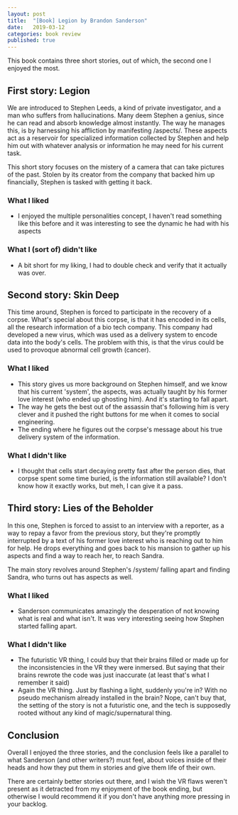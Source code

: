 ```yaml
---
layout: post
title:  "[Book] Legion by Brandon Sanderson"
date:   2019-03-12
categories: book review
published: true
---
```


This book contains three short stories, out of which, the second one I enjoyed the most.

## First story: Legion
We are introduced to Stephen Leeds, a kind of private investigator, and a man who suffers from hallucinations. Many deem Stephen a genius, since he can read and absorb knowledge almost instantly. The way he manages this, is by harnessing his affliction by manifesting /aspects/. These aspects act as a reservoir for specialized information collected by Stephen and help him out with whatever analysis or information he may need for his current task.

This short story focuses on the mistery of a camera that can take pictures of the past. Stolen by its creator from the company that backed him up financially, Stephen is tasked with getting it back.

### What I liked
* I enjoyed the multiple personalities concept, I haven't read something like this before and it was interesting to see the dynamic he had with his aspects

### What I (sort of) didn't like
* A bit short for my liking, I had to double check and verify that it actually was over.

## Second story: Skin Deep
This time around, Stephen is forced to participate in the recovery of a corpse. What's special about this corpse, is that it has encoded in its cells, all the research information of a bio tech company. This company had developed a new virus, which was used as a delivery system to encode data into the body's cells. The problem with this, is that the virus could be used to provoque abnormal cell growth (cancer).

### What I liked
* This story gives us more background on Stephen himself, and we know that his current 'system', the aspects, was actually taught by his former love interest (who ended up ghosting him). And it's starting to fall apart.
* The way he gets the best out of the assassin that's following him is very clever and it pushed the right buttons for me when it comes to social engineering.
* The ending where he figures out the corpse's message about his true delivery system of the information.

### What I didn't like
* I thought that cells start decaying pretty fast after the person dies, that corpse spent some time buried, is the information still available? I don't know how it exactly works, but meh, I can give it a pass.

## Third story: Lies of the Beholder
In this one, Stephen is forced to assist to an interview with a reporter, as a way to repay a favor from the previous story, but they're promptly interrupted by a text of his former love interest who is reaching out to him for help. He drops everything and goes back to his mansion to gather up his aspects and find a way to reach her, to reach Sandra.

The main story revolves around Stephen's /system/ falling apart and finding Sandra, who turns out has aspects as well.

### What I liked
* Sanderson communicates amazingly the desperation of not knowing what is real and what isn't. It was very interesting seeing how Stephen started falling apart.

### What I didn't like
* The futuristic VR thing, I could buy that their brains filled or made up for the inconsistencies in the VR they were inmersed. But saying that their brains rewrote the code was just inaccurate (at least that's what I remember it said)
* Again the VR thing. Just by flashing a light, suddenly you're in? With no pseudo mechanism already installed in the brain? Nope, can't buy that, the setting of the story is not a futuristic one, and the tech is supposedly rooted without any kind of magic/supernatural thing.

## Conclusion
Overall I enjoyed the three stories, and the conclusion feels like a parallel to what Sanderson (and other writers?) must feel, about voices inside of their heads and how they put them in stories and give them life of their own. 

There are certainly better stories out there, and I wish the VR flaws weren't present as it detracted from my enjoyment of the book ending, but otherwise I would recommend it if you don't have anything more pressing in your backlog.